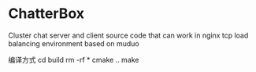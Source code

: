 # ChatterBox
Cluster chat server and client source code that can work in nginx tcp load balancing environment based on muduo

编译方式
cd build
rm -rf *
cmake ..
make

